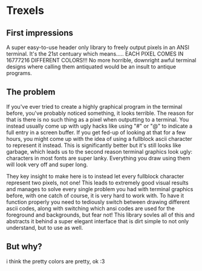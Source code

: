# Trexels

## First impressions

A super easy-to-use header only library to freely output pixels in an ANSI terminal. It's the 21st centuary which means..... EACH PIXEL COMES IN 16777216 DIFFERENT COLORS!!! No more horrible, downright awful terminal designs where calling them antiquated would be an insult to antique programs.

## The problem

If you've ever tried to create a highly graphical program in the terminal before, you've probably noticed something, it looks terrible. The reason for that is there is no such thing as a pixel when outputting to a terminal. You instead usually come up with ugly hacks like using "#" or "@" to indicate a full entry in a screen buffer. If you get fed-up of looking at that for a few hours, you might come up with the idea of using a fullblock ascii character to represent it instead. This is significantly better but it's still looks like garbage, which leads us to the second reason terminal graphics look ugly: characters in most fonts are super lanky. Everything you draw using them will look very off and super long.

They key insight to make here is to instead let every fullblock character represent two pixels, not one! This leads to extremely good visual results and manages to solve every single problem you had with terminal graphics before, with one catch of course, it is very hard to work with. To have it function properly you need to tediously switch between drawing different ascii codes, along with switching which ansi codes are used for the foreground and backgrounds, but fear not! This library sovles all of this and abstracts it behind a super elegant interface that is dirt simple to not only understand, but to use as well.

## But why?

i think the pretty colors are pretty, ok :3
